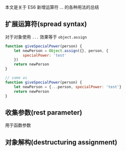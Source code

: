 本文是关于 ES6 新增运算符 ... 的各种用法的总结

## 扩展运算符(spread syntax) 

对于对象使用 `...` 效果等于 `object.assign`

```js
function giveSpecialPower(person) {
    let newPerson = Object.assign({}, person, {
        specialPower: 'test'
    })
    return newPerson
}

// same as
function giveSpecialPower(person) {
    let newPerson = {...person, specialPower: 'test'}
    return newPerson
}


```



## 收集参数(rest parameter)

用于函数参数



## 对象解构(destructuring assignment)

